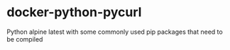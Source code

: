 # docker-python-pycurl
Python alpine latest with some commonly used pip packages that need to be compiled
